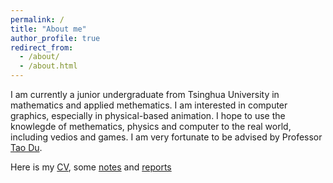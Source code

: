```yaml
---
permalink: /
title: "About me"
author_profile: true
redirect_from: 
  - /about/
  - /about.html
---
```


I am currently a junior undergraduate from Tsinghua University in mathematics and applied methematics.
I am interested in computer graphics, especially in physical-based animation. I hope to use the knowlegde of methematics, physics and computer to the real world, including vedios and games. I am very fortunate to be advised by Professor [Tao Du](https://people.iiis.tsinghua.edu.cn/~taodu/). 

Here is my [CV](../assets/CV.pdf), some [notes](../assets/note.pdf) and [reports](../assets/report.pdf)

